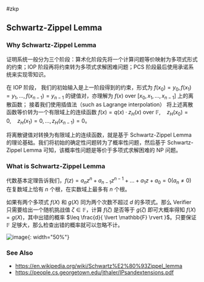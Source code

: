 #zkp

## Schwartz-Zippel Lemma

### Why Schwartz-Zippel Lemma

证明系统一般分为三个阶段：算术化阶段先将一个计算问题等价映射为多项式形式的约束；IOP 阶段再将约束转为多项式求解困难问题；PCS 阶段最后使用承诺系统来实现零知识。

在 IOP 阶段，
我们的初始输入是上一阶段得到的约束，形式为 $f(x_0) = y_0, f(x_1) = y_1, ..., f(x_{n-1}) = y_{n-1}$ 的键值对，亦理解为 $f(x) \text{ over } [x_0, x_1, ..., x_{n-1}]$ 上的离散函数；
接着我们使用插值法（such as Lagrange interpolation） 将上述离散函数等价转为一个有限域上的连续函数 $f(x) = q(x) \cdot z_H(x) \text{ over } \mathbb{F}, \quad z_H(x_0) = 0,  \quad z_H(x_{1}) = 0, ..., z_H(x_{n-1}) = 0$。

将离散键值对转换为有限域上的连续函数，就是基于 Schwartz-Zippel Lemma 的理论基础。我们将初始的确定性问题转为了概率性问题，然后基于 Schwartz-Zippel Lemma 可知，该概率性问题是等价于多项式求解困难的 NP 问题。

### What is Schwartz-Zippel Lemma

代数基本定理告诉我们，$f(z) = a_nz^n + a_{n-1}z^{n-1} + ... + a_1z + a_0 = 0 (a_n \neq 0)$ 在复数域上恰有 $n$ 个根，在实数域上最多有 $n$ 个根。


如果有两个多项式 $f(X)$ 和 $g(X)$ 同为两个次数不超过 $d$ 的多项式。那么 Verifier 只需要给出一个随机挑战值 $\zeta\in \mathbb{F}$，计算 $f(\zeta)$ 是否等于 $g(\zeta)$ 即可大概率得知 $f(X)=g(X)$，其中出错的概率 $\leq \frac{d}{ \lvert \mathbb{F} \rvert }$。只要保证 $\mathbb{F}$ 足够大，那么检查出错的概率就可以忽略不计。

![image](https://github.com/user-attachments/assets/7802d01c-a445-4fbe-9f74-7e1a19af84d7){: width="50%"}

### See Also

- https://en.wikipedia.org/wiki/Schwartz%E2%80%93Zippel_lemma
- https://people.cs.georgetown.edu/jthaler/IPsandextensions.pdf

